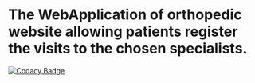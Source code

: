 # The WebApplication of orthopedic website allowing patients register the visits to the chosen specialists.
[![Codacy Badge](https://api.codacy.com/project/badge/Grade/b5b84f95e6274db39f9d309db03ffab1)](https://app.codacy.com/gh/s20157-pj/MetodyProgramowaniaPROJECT?utm_source=github.com&utm_medium=referral&utm_content=s20157-pj/MetodyProgramowaniaPROJECT&utm_campaign=Badge_Grade)
